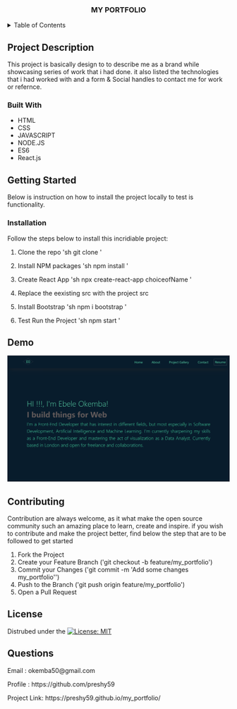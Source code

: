 

<a name="readme-top"></a>

<!-- PROJECT TITLE -->

<h3 align="center">MY PORTFOLIO</h3>

 

<!-- TABLE OF CONTENTS -->
<details>
  <summary>Table of Contents</summary>
  <ol>
    <li>
      <a href="#project-description"> Project Description</a>
      <ul>
        <li><a href="#built-with">Built With</a></li>
      </ul>
    </li>
    <li>
      <a href="#getting-started">Getting Started</a>
      <ul>
         <li><a href="#installation">Installation / Run Locally<</a></li>
        </ul>
    </li>
    <li><a href="#contributing">Contributing</a></li>
    <li><a href="#demo">Demo</a></li>
    <li><a href="#license">License</a></li>
    <li><a href="#question">Questions</a></li>
    </ol>
</details>



<!-- DESCRIPTION OF THE PROJECT -->
## Project Description

This project is basically design to to describe me as a brand while showcasing series of work that i had done. it also listed the technologies that i had worked with and a form & Social handles to contact me for work or refernce. 

### Built With

 * HTML
 * CSS
 * JAVASCRIPT
 * NODE.JS
 * ES6
 * React.js



<!-- GETTING STARTED -->
## Getting Started

Below is instruction on how to install the project locally to test is functionality.

### Installation
Follow the steps below to install this incridiable project:

1. Clone the repo
   'sh
   git clone 
   '
2. Install NPM packages
   'sh
   npm install
   '
3. Create React App
    'sh
    npx create-react-app choiceofName
    '

4. Replace the eexisting src with the project src

5. Install Bootstrap
    'sh
    npm i bootstrap
    '

6. Test Run the Project
    'sh
    npm start
    '


<!-- DEMO ON HOW THE PROJECT WORKS -->
## Demo

![Screenshoot description of the application](./public/assets/images/Screenshot.png)



<!-- CONTRIBUTING -->
## Contributing

Contribution are always welcome, as it what make the open source community such an amazing place to learn, create and inspire. if you wish to contribute and make the project better, find below the step that  are to be followed to get started
1. Fork the Project
2. Create your Feature Branch ('git checkout -b feature/my_portfolio')
3. Commit your Changes ('git commit -m 'Add some changes my_portfolio'')
4. Push to the Branch ('git push origin feature/my_portfolio')
5. Open a Pull Request

<!-- LICENSE -->
## License

Distrubed under the [![License: MIT](https://img.shields.io/badge/License-MIT-yellow.svg)](https://opensource.org/licenses/MIT)

<!-- QUESTIONS -->
## Questions

<p> Email : okemba50@gmail.com</p>
<p> Profile : https://github.com/preshy59</p>
<p>Project Link: https://preshy59.github.io/my_portfolio/</p>